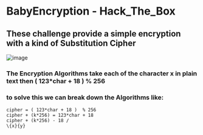 # BabyEncryption - Hack_The_Box

## These challenge provide a simple encryption with a kind of Substitution Cipher

![image](https://github.com/Ov3rxn4ght-Projects/Trong-Tinh/assets/107429242/9e482081-235d-4947-baf8-68ca79e5f103)

### The Encryption Algorithms take each of the character x in plain text then ( 123*char + 18 ) % 256

### to solve this we can break down the Algorithms like:
    cipher = ( 123*char + 18 )  % 256
    cipher + (k*256) = 123*char + 18
    cipher + (k*256) - 18 /
    \{x}{y}
